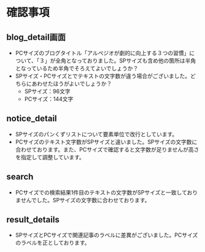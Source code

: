 # 確認事項

## blog_detail画面

- PCサイズのブログタイトル「アルペジオが劇的に向上する３つの習慣」について、「３」が全角となっておりました。SPサイズも含め他の箇所は半角となっているため半角でそろえてよいでしょうか？
- SPサイズ・PCサイズとでテキストの文字数が違う場合がございました。どちらにあわせたほうがよいでしょうか？
  - SPサイズ：96文字
  - PCサイズ：144文字

## notice_detail

- SPサイズのパンくずリストについて要素単位で改行としています。
- PCサイズのテキスト文字数がSPサイズと違いました。SPサイズの文字数に合わせております。また、PCサイズで確認すると文字数が足りませんが高さを指定して調整しています。

## search

- PCサイズでの検索結果1件目のテキストの文字数がSPサイズと一致しておりませんでした。SPサイズの文字数に合わせております。

## result_details

- SPサイズとPCサイズで関連記事のラベルに差異がございました。PCサイズのラベルを正としております。